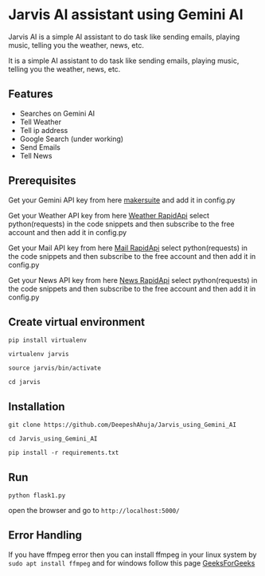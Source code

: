 # Jarvis AI assistant using Gemini AI

Jarvis AI is a simple AI assistant to do task like sending emails, playing music, telling you the weather, news, etc.

It is a simple AI assistant to do task like sending emails, playing music, telling you the weather, news, etc.

## Features

- Searches on Gemini AI
- Tell Weather
- Tell ip address
- Google Search (under working)
- Send Emails
- Tell News

## Prerequisites

Get your Gemini API key from here [makersuite](https://makersuite.google.com/app/apikey) and add it in config.py

Get your Weather API key from here [Weather RapidApi](https://rapidapi.com/apishub/api/yahoo-weather5/) select python(requests) in the code snippets and then subscribe to the free account and then add it in config.py

Get your Mail API key from here [Mail RapidApi](https://rapidapi.com/sujoyk211/api/mail-sender-api1/) select python(requests) in the code snippets and then subscribe to the free account and then add it in config.py

Get your News API key from here [News RapidApi](https://rapidapi.com/letscrape-6bRBa3QguO5/api/real-time-news-data/) select python(requests) in the code snippets and then subscribe to the free account and then add it in config.py

## Create virtual environment

`pip install virtualenv`

`virtualenv jarvis`

`source jarvis/bin/activate`

`cd jarvis`

## Installation

`git clone https://github.com/DeepeshAhuja/Jarvis_using_Gemini_AI`

`cd Jarvis_using_Gemini_AI`

`pip install -r requirements.txt`

## Run

`python flask1.py`

open the browser and go to `http://localhost:5000/`

## Error Handling

If you have ffmpeg error then you can install ffmpeg in your linux system by `sudo apt install ffmpeg` and for windows follow this page [GeeksForGeeks](https://www.geeksforgeeks.org/how-to-install-ffmpeg-on-windows/)